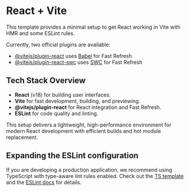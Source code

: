 # React + Vite

This template provides a minimal setup to get React working in Vite with HMR and some ESLint rules.

Currently, two official plugins are available:

- [@vitejs/plugin-react](https://github.com/vitejs/vite-plugin-react/blob/main/packages/plugin-react) uses [Babel](https://babeljs.io/) for Fast Refresh
- [@vitejs/plugin-react-swc](https://github.com/vitejs/vite-plugin-react/blob/main/packages/plugin-react-swc) uses [SWC](https://swc.rs/) for Fast Refresh

## Tech Stack Overview

- **React** (v18) for building user interfaces.
- **Vite** for fast development, building, and previewing.
- **@vitejs/plugin-react** for React integration and Fast Refresh.
- **ESLint** for code quality and linting.

This setup delivers a lightweight, high-performance environment for modern React development with efficient builds and hot module replacement.

## Expanding the ESLint configuration

If you are developing a production application, we recommend using TypeScript with type-aware lint rules enabled. Check out the [TS template](https://github.com/vitejs/vite/tree/main/packages/create-vite/template-react-ts) and the [ESLint docs](https://eslint.org/docs/latest/use/configure/configuration-files#typescriptrules) for details.
